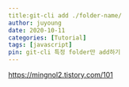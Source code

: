 ```yaml
---
title:git-cli add ./folder-name/
author: juyoung
date: 2020-10-11
categories: [Tutorial]
tags: [javascript]
pin: git-cli 특정 folder만 add하기
---
```

<https://mingnol2.tistory.com/101>